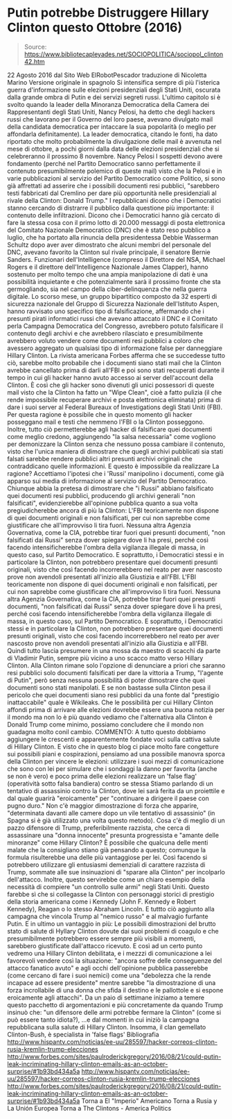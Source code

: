 # Putin potrebbe Distruggere Hillary Clinton questo Ottobre (2016)

> Source: https://www.bibliotecapleyades.net/SOCIOPOLITICA/sociopol_clinton42.htm

22 Agosto 2016
dal Sito Web ElRobotPescador
traduzione di Nicoletta Marino
Versione originale in spagnolo
Si intensifica sempre di più l'isterica guerra d'informazione sulle elezioni presidenziali degli Stati Uniti, oscurata dalla grande ombra di Putin e dei servizi segreti russi.
L'ultimo capitolo si è svolto quando la leader della Minoranza Democratica della Camera dei Rappresentanti degli Stati Uniti, Nancy Pelosi, ha detto che degli hackers russi che lavorano per il Governo del loro paese, avevano divulgato mail della candidata democratica per intaccare la sua popolarità (o meglio per affondarla definitamente).
La leader democratica, citando le fonti, ha dato riportato che molto probabilmente la divulgazione delle mail è avvenuta nel mese di ottobre, a pochi giorni dalla data delle elezioni presidenziali che si celebreranno il prossimo 8 novembre.
Nancy Pelosi
I sospetti devono avere fondamento (perché nel Partito Democratico sanno perfettamente il contenuto presumibilmente polemico di queste mail) visto che la Pelosi e in varie pubblicazioni al servizio del Partito Democratico come Politico, si sono già affrettati ad asserire che i possibili documenti resi pubblici,
"sarebbero testi fabbricati dal Cremlino per dare più opportunità nelle presidenziali al rivale della Clinton: Donald Trump."
I repubblicani dicono che i Democratici stanno cercando di distrarre il pubblico dalla questione più importante:
il contenuto delle infiltrazioni.
Dicono che i Democratici hanno già cercato di fare la stessa cosa con il primo lotto di 20.000 messaggi di posta elettronica del Comitato Nazionale Democratico (DNC) che è stato reso pubblico a luglio, che ha portato alla rinuncia della presidentessa Debbie Wasserman Schultz dopo aver aver dimostrato che alcuni membri del personale del DNC, avevano favorito la Clinton sul rivale principale, il senatore Bernie Sanders.
Funzionari dell'Intelligence (compreso il Direttore del NSA, Michael Rogers e il direttore dell'Intelligence Nazionale James Clapper), hanno sostenuto per molto tempo che una ampia manipolazione di dati è una possibilità inquietante e che potenzialmente sarà il prossimo fronte che sta germogliando, sia nel campo della ciber-delinquenza che nella guerra digitale.
Lo scorso mese, un gruppo bipartitico composto da 32 esperti di sicurezza nazionale del Gruppo di Sicurezza Nazionale dell'Istituto Aspen, hanno ravvisato uno specifico tipo di falsificazione, affermando che i presunti pirati informatici russi che avevano attaccato il DNC e il Comitato perla Campagna Democratica del Congresso, avrebbero potuto falsificare il contenuto degli archivi e che avrebbero rilasciato e presumibilmente avrebbero voluto vendere come documenti resi pubblici a coloro che avessero aggregato un qualsiasi tipo di informazione false per danneggiare Hillary Clinton.
La rivista americana Forbes afferma che se succedesse tutto ciò, sarebbe molto probabile che i documenti siano stati mail che la Clinton avrebbe cancellato prima di darli all'FBI e poi sono stati recuperati durante il tempo in cui gli hacker hanno avuto accesso ai server dell'account della Clinton.
È così che gli hacker sono divenuti gli unici possessori di queste mail visto che la Clinton ha fatto un "Wipe Clean", cioè a fatto pulizia (il che rende impossibile recuperare archivi e posta elettronica eliminata) prima di dare i suoi server al Federal Bureaux of Investigations degli Stati Uniti (FBI).
Per questa ragione è possibile che in questo momento gli hacker posseggano mail e testi che nemmeno l'FBI o la Clinton posseggono.
Inoltre, tutto ciò permetterebbe agli hacker di falsificare quei documenti come meglio credono, aggiungendo "la salsa necessaria" come vogliono per demonizzare la Clinton senza che nessuno possa cambiare il contenuto, visto che l'unica maniera di dimostrare che quegli archivi pubblicati sia stati falsati sarebbe rendere pubblici altri presunti archivi originali che contraddicano quelle informazioni.
E questo è impossibile da realizzare
La ragione? Accettiamo l'ipotesi che i 'Russi' manipolino i documenti, come già apparso sui media di informazione al servizio del Partito Democratico.
Chiunque abbia la pretesa di dimostrare che "i Russi" abbiano falsificato quei documenti resi pubblici, producendo gli archivi generali "non falsificati", evidenzierebbe all'opinione pubblica quanto a sua volta pregiudicherebbe ancora di più la Clinton:
L'FBI teoricamente non dispone di quei documenti originali e non falsificati, per cui non saprebbe come giustificare che all'improvviso li tira fuori. Nessuna altra Agenzia Governativa, come la CIA, potrebbe tirar fuori quei presunti documenti, "non falsificati dai Russi" senza dover spiegare dove li ha presi, perché così facendo intensificherebbe l'ombra della vigilanza illegale di massa, in questo caso, sul Partito Democratico. E soprattutto, i Democratici stessi e in particolare la Clinton, non potrebbero presentare quei documenti presunti originali, visto che così facendo incorrerebbero nel reato per aver nascosto prove non avendoli presentati all'inizio alla Giustizia e all'FBI.
L'FBI teoricamente non dispone di quei documenti originali e non falsificati, per cui non saprebbe come giustificare che all'improvviso li tira fuori.
Nessuna altra Agenzia Governativa, come la CIA, potrebbe tirar fuori quei presunti documenti, "non falsificati dai Russi" senza dover spiegare dove li ha presi, perché così facendo intensificherebbe l'ombra della vigilanza illegale di massa, in questo caso, sul Partito Democratico.
E soprattutto, i Democratici stessi e in particolare la Clinton, non potrebbero presentare quei documenti presunti originali, visto che così facendo incorrerebbero nel reato per aver nascosto prove non avendoli presentati all'inizio alla Giustizia e all'FBI.
Quindi tutto lascia presumere in una mossa da maestro di scacchi da parte di Vladimir Putin, sempre più vicino a uno scacco matto verso Hillary Clinton.
Alla Clinton rimane solo l'opzione di denunciare a priori che saranno resi pubblici solo documenti falsificati per dare la vittoria a Trump, "l'agente di Putin", però senza nessuna possibilità di poter dimostrare che quei documenti sono stati manipolati.
E se non bastasse sulla Clinton pesa il pericolo che quei documenti siano resi pubblici da una fonte dal "prestigio inattaccabile" quale è Wikileaks.
Che le possibilità per cui Hillary Clinton affondi prima di arrivare alle elezioni dovrebbe essere una buona notizia per il mondo ma non lo è più quando vediamo che l'alternativa alla Clinton è Donald Trump come minimo, possiamo concludere che il mondo non guadagna molto conil cambio.
COMMENTO: A tutto questo dobbiamo aggiungere le crescenti e apparentemente fondate voci sulla cattiva salute di Hillary Clinton.
E visto che in questo blog ci piace molto fare congetture sui possibili piani e cospirazioni, pensiamo ad una possibile manovra sporca della Clinton per vincere le elezioni:
utilizzare i suoi mezzi di comunicazione che sono con lei per simulare che i sondaggi la danno per favorita (anche se non è vero) e poco prima delle elezioni realizzare un 'false flag' (operatività sotto falsa bandiera) contro se stessa
Stiamo parlando di un tentativo di assassinio contro la Clinton, dove lei sarà ferita da un proiettile e dal quale guarirà "eroicamente" per "continuare a dirigere il paese con pugno duro."
Non c'è maggior dimostrazione di forza che apparire,
"determinata davanti alle camere dopo un vile tentativo di assassinio" (in Spagna si è già utilizzato una volta questo metodo).
Cosa c'è di meglio di un pazzo difensore di Trump, preferibilmente razzista, che cerca di assassinare una "donna innocente" presunta progressista e "amante delle minoranze" come Hillary Clinton?
È possibile che qualcuna delle menti malate che la consigliano stiano già pensando a questo; comunque la formula risulterebbe una delle più vantaggiose per lei.
Così facendo si potrebbero utilizzare gli entusiasmi demenziali di carattere razzista di Trump, sommate alle sue insinuazioni di "sparare alla Clinton" per incolparlo dell'attacco.
Inoltre, questo servirebbe come un chiaro esempio della necessità di compiere "un controllo sulle armi" negli Stati Uniti.
Questo farebbe sì che si collegasse la Clinton con personaggi storici di prestigio della storia americana come i Kennedy (John F. Kennedy e Robert Kennedy), Reagan o lo stesso Abraham Lincoln.
E tuttto ciò aggiunto alla campagna che vincola Trump al "nemico russo" e al malvagio furfante Putin.
E in ultimo un vantaggio in più:
Le possibili dimostrazioni del brutto stato di salute di Hyllary Clinton dovute dai suoi problemi di coagulo e che presumibilmente potrebbero essere sempre più visibili a momenti, sarebbero giustificate dall'attacco ricevuto.
E così ad un certo punto vedremo una Hillary Clinton debilitata, e i mezzzi di comunicazione a lei favorevoli vendere così la situazione:
"ancora soffre delle conseguenze del attacco fanatico avuto" e agli occhi dell'opinione pubblica passerebbe (come cercano di fare i suoi nemici) come una "debolezza che la rende incapace ad essere presidente" mentre sarebbe "la dimostrazione di una forza incrollabile di una donna che sfida il destino e le pallottole e si espone eroicamente agli attacchi".
Da un paio di settimane iniziamo a temere questo pacchetto di argomentazioni e più concretamente da quando Trump insinuò che:
"un difensore delle armi potrebbe fermare la Clinton" (come si può essere tanto idiota?),
...e dal momenti in cui iniziò la campagna repubblicana sulla salute di Hillary Clinton.
Insomma, il clan gemellato Clinton-Bush, è specialista in 'false flags'
Bibliografia
http://www.hispantv.com/noticias/ee-uu/285597/hacker-correos-clinton-rusia-kremlin-trump-elecciones http://www.forbes.com/sites/paulroderickgregory/2016/08/21/could-putin-leak-incriminating-hillary-clinton-emails-as-an-october-surprise/#1b93bd434a5a
http://www.hispantv.com/noticias/ee-uu/285597/hacker-correos-clinton-rusia-kremlin-trump-elecciones
http://www.forbes.com/sites/paulroderickgregory/2016/08/21/could-putin-leak-incriminating-hillary-clinton-emails-as-an-october-surprise/#1b93bd434a5a
Torna a El "Imperio" Americano
Torna a Rusia y La Unión Europea
Torna a The Clintons - America Politics
